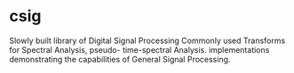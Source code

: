 # csig
Slowly built library of Digital Signal Processing Commonly used Transforms for Spectral Analysis, pseudo- time-spectral Analysis.  implementations demonstrating the capabilities of General Signal Processing. 
